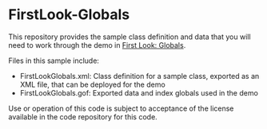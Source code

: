# FirstLook-Globals
This repository provides the sample class definition and data that you will need to work through the demo in <a href="http://docs.intersystems.com/irislatest/csp/docbook/DocBook.UI.Page.cls?KEY=AFL_globals">First Look: Globals</a>.

Files in this sample include:

<ul>
	<li>FirstLookGlobals.xml: Class definition for a sample class, exported as an XML file, that can be deployed for the demo</li>
	<li>FirstLookGlobals.gof: Exported data and index globals used in the demo</li>
</ul>

Use or operation of this code is subject to acceptance of the license available in the code repository for this code. 

